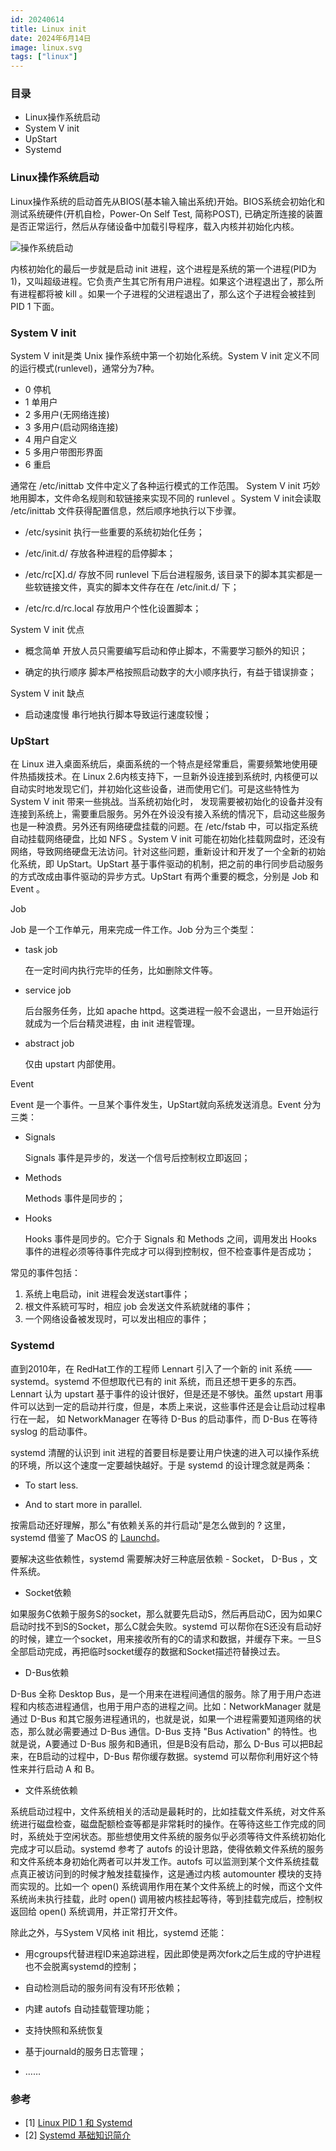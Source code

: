 ```yaml
---
id: 20240614
title: Linux init
date: 2024年6月14日
image: linux.svg
tags: ["linux"]
---
```



### 目录

 - Linux操作系统启动
 - System V init
 - UpStart
 - Systemd


### Linux操作系统启动

Linux操作系统的启动首先从BIOS(基本输入输出系统)开始。BIOS系统会初始化和测试系统硬件(开机自检，Power-On Self Test, 简称POST), 已确定所连接的装置是否正常运行，然后从存储设备中加载引导程序，载入内核并初始化内核。

![操作系统启动](https://loongzxl.com/blogs/20240614操作系统启动.png)

内核初始化的最后一步就是启动 init 进程，这个进程是系统的第一个进程(PID为1)，又叫超级进程。它负责产生其它所有用户进程。如果这个进程退出了，那么所有进程都将被 kill 。如果一个子进程的父进程退出了，那么这个子进程会被挂到 PID 1 下面。


### System V init

System V init是类 Unix 操作系统中第一个初始化系统。System V init 定义不同的运行模式(runlevel)，通常分为7种。

 - 0 停机
 - 1 单用户
 - 2 多用户(无网络连接)
 - 3 多用户(启动网络连接)
 - 4 用户自定义
 - 5 多用户带图形界面
 - 6 重启


通常在 /etc/inittab 文件中定义了各种运行模式的工作范围。 System V init 巧妙地用脚本，文件命名规则和软链接来实现不同的 runlevel 。System V init会读取 /etc/inittab 文件获得配置信息，然后顺序地执行以下步骤。

- /etc/sysinit 
  执行一些重要的系统初始化任务；

- /etc/init.d/ 
  存放各种进程的启停脚本；

- /etc/rc[X].d/ 
  存放不同 runlevel 下后台进程服务, 该目录下的脚本其实都是一些软链接文件，真实的脚本文件存在在 /etc/init.d/ 下；

- /etc/rc.d/rc.local 
  存放用户个性化设置脚本；


System V init 优点

- 概念简单
  开放人员只需要编写启动和停止脚本，不需要学习额外的知识；

- 确定的执行顺序
  脚本严格按照启动数字的大小顺序执行，有益于错误排查；

System V init 缺点

- 启动速度慢
  串行地执行脚本导致运行速度较慢；

### UpStart

在 Linux 进入桌面系统后，桌面系统的一个特点是经常重启，需要频繁地使用硬件热插拨技术。在 Linux 2.6内核支持下，一旦新外设连接到系统时, 内核便可以自动实时地发现它们，并初始化这些设备，进而使用它们。可是这些特性为 System V init 带来一些挑战。当系统初始化时， 发现需要被初始化的设备并没有连接到系统上，需要重启服务。另外在外设没有接入系统的情况下，启动这些服务也是一种浪费。另外还有网络硬盘挂载的问题。在 /etc/fstab 中，可以指定系统自动挂载网络硬盘，比如 NFS 。System V init 可能在初始化挂载网盘时，还没有网络，导致网络硬盘无法访问。针对这些问题，重新设计和开发了一个全新的初始化系统，即 UpStart。UpStart 基于事件驱动的机制，把之前的串行同步启动服务的方式改成由事件驱动的异步方式。UpStart 有两个重要的概念，分别是 Job 和 Event 。

Job

Job 是一个工作单元，用来完成一件工作。Job 分为三个类型：

- task job

  在一定时间内执行完毕的任务，比如删除文件等。

- service job

  后台服务任务，比如 apache httpd。这类进程一般不会退出，一旦开始运行就成为一个后台精灵进程，由 init 进程管理。

- abstract job

  仅由 upstart 内部使用。

Event

Event 是一个事件。一旦某个事件发生，UpStart就向系统发送消息。Event 分为三类：

- Signals

  Signals 事件是异步的，发送一个信号后控制权立即返回；

- Methods

  Methods 事件是同步的；

- Hooks

  Hooks 事件是同步的。它介于 Signals 和 Methods 之间，调用发出 Hooks 事件的进程必须等待事件完成才可以得到控制权，但不检查事件是否成功；

常见的事件包括：

1) 系统上电启动，init 进程会发送start事件；
2) 根文件系統可写时，相应 job 会发送文件系統就绪的事件；
3) 一个网络设备被发现时，可以发出相应的事件；

### Systemd

直到2010年，在 RedHat工作的工程师 Lennart 引入了一个新的 init 系统 —— systemd。systemd 不但想取代已有的 init 系统，而且还想干更多的东西。Lennart 认为 upstart 基于事件的设计很好，但是还是不够快。虽然 upstart 用事件可以达到一定的启动并行度，但是，本质上来说，这些事件还是会让启动过程串行在一起， 如 NetworkManager 在等待 D-Bus 的启动事件，而 D-Bus 在等待 syslog 的启动事件。

systemd 清醒的认识到 init 进程的首要目标是要让用户快速的进入可以操作系统的环境，所以这个速度一定要越快越好。于是 systemd 的设计理念就是两条：

- To start less.

- And to start more in parallel.

按需启动还好理解，那么"有依赖关系的并行启动"是怎么做到的 ? 这里，systemd 借鉴了 MacOS 的 [Launchd](https://developer.apple.com/library/archive/documentation/MacOSX/Conceptual/BPSystemStartup/Chapters/Introduction.html)。

要解决这些依赖性，systemd 需要解决好三种底层依赖 - Socket， D-Bus ，文件系统。


- Socket依赖

如果服务C依赖于服务S的socket，那么就要先启动S，然后再启动C，因为如果C启动时找不到S的Socket，那么C就会失败。systemd 可以帮你在S还没有启动好的时候，建立一个socket，用来接收所有的C的请求和数据，并缓存下来。一旦S全部启动完成，再把临时socket缓存的数据和Socket描述符替换过去。


- D-Bus依赖

D-Bus 全称 Desktop Bus，是一个用来在进程间通信的服务。除了用于用户态进程和内核态进程通信，也用于用户态的进程之间。比如：NetworkManager 就是通过 D-Bus 和其它服务进程通讯的，也就是说，如果一个进程需要知道网络的状态，那么就必需要通过 D-Bus 通信。D-Bus 支持 "Bus Activation" 的特性。也就是说，A要通过 D-Bus 服务和B通讯，但是B没有启动，那么 D-Bus 可以把B起来，在B启动的过程中，D-Bus 帮你缓存数据。systemd 可以帮你利用好这个特性来并行启动 A 和 B。


- 文件系统依赖

系统启动过程中，文件系统相关的活动是最耗时的，比如挂载文件系统，对文件系统进行磁盘检查，磁盘配额检查等都是非常耗时的操作。在等待这些工作完成的同时，系统处于空闲状态。那些想使用文件系统的服务似乎必须等待文件系统初始化完成才可以启动。systemd 参考了 autofs 的设计思路，使得依赖文件系统的服务和文件系统本身初始化两者可以并发工作。autofs 可以监测到某个文件系统挂载点真正被访问到的时候才触发挂载操作，这是通过内核 automounter 模块的支持而实现的。比如一个 open() 系统调用作用在某个文件系统上的时候，而这个文件系统尚未执行挂载，此时 open() 调用被内核挂起等待，等到挂载完成后，控制权返回给 open() 系统调用，并正常打开文件。


除此之外，与System V风格 init 相比，systemd 还能：

- 用cgroups代替进程ID来追踪进程，因此即使是两次fork之后生成的守护进程也不会脱离systemd的控制；

- 自动检测启动的服务间有没有环形依赖；

- 内建 autofs 自动挂载管理功能；

- 支持快照和系统恢复

- 基于journald的服务日志管理；

- ……


### 参考

- [1] [Linux PID 1 和 Systemd](https://coolshell.cn/articles/17998.html)
- [2] [Systemd 基础知识简介](https://documentation.suse.com/zh-cn/sle-micro/6.0/html/Micro-systemd-basics/index.html)

